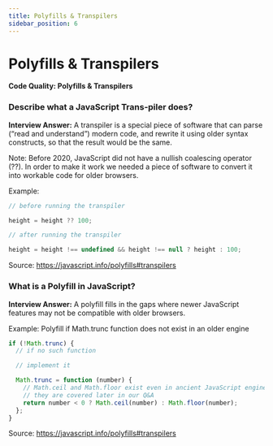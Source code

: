 ```yaml
---
title: Polyfills & Transpilers
sidebar_position: 6
---
```


# Polyfills & Transpilers

**Code Quality: Polyfills & Transpilers**

<head>
  <title>Polyfills & Transpilers - Frontend Interview Questions & Answers</title>
  <meta charSet="utf-8" />
</head>

### Describe what a JavaScript Trans-piler does?

**Interview Answer:** A transpiler is a special piece of software that can parse (“read and understand”) modern code, and rewrite it using older syntax constructs, so that the result would be the same.

Note: Before 2020, JavaScript did not have a nullish coalescing operator (??). In order to make it work we needed a piece of software to convert it into workable code for older browsers.

Example:

```js
// before running the transpiler

height = height ?? 100;

// after running the transpiler

height = height !== undefined && height !== null ? height : 100;
```

Source: <https://javascript.info/polyfills#transpilers>

### What is a Polyfill in JavaScript?

**Interview Answer:** A polyfill fills in the gaps where newer JavaScript features may not be compatible with older browsers.

Example: Polyfill if Math.trunc function does not exist in an older engine

```js
if (!Math.trunc) {
  // if no such function

  // implement it

  Math.trunc = function (number) {
    // Math.ceil and Math.floor exist even in ancient JavaScript engines
    // they are covered later in our Q&A
    return number < 0 ? Math.ceil(number) : Math.floor(number);
  };
}
```

Source: <https://javascript.info/polyfills#transpilers>
